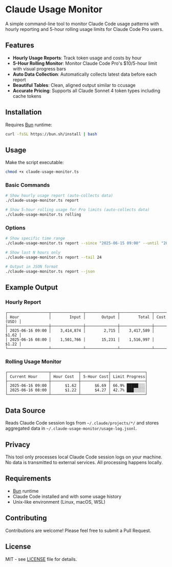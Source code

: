 # Claude Usage Monitor

A simple command-line tool to monitor Claude Code usage patterns with hourly reporting and 5-hour rolling usage limits for Claude Code Pro users.

## Features

- **Hourly Usage Reports**: Track token usage and costs by hour
- **5-Hour Rolling Monitor**: Monitor Claude Code Pro's $10/5-hour limit with visual progress bars
- **Auto Data Collection**: Automatically collects latest data before each report
- **Beautiful Tables**: Clean, aligned output similar to ccusage
- **Accurate Pricing**: Supports all Claude Sonnet 4 token types including cache tokens

## Installation

Requires [Bun](https://bun.sh/) runtime:

```bash
curl -fsSL https://bun.sh/install | bash
```

## Usage

Make the script executable:
```bash
chmod +x claude-usage-monitor.ts
```

### Basic Commands

```bash
# Show hourly usage report (auto-collects data)
./claude-usage-monitor.ts report

# Show 5-hour rolling usage for Pro limits (auto-collects data)
./claude-usage-monitor.ts rolling
```

### Options

```bash
# Show specific time range
./claude-usage-monitor.ts report --since "2025-06-15 09:00" --until "2025-06-16 18:00"

# Show last N hours only
./claude-usage-monitor.ts report --tail 24

# Output in JSON format
./claude-usage-monitor.ts report --json
```

## Example Output

### Hourly Report
```
┌──────────────────┬──────────────┬──────────────┬──────────────┬────────────┐
│ Hour             │        Input │       Output │        Total │ Cost (USD) │
├──────────────────┼──────────────┼──────────────┼──────────────┼────────────┤
│ 2025-06-16 09:00 │    3,414,874 │        2,715 │    3,417,589 │      $1.62 │
│ 2025-06-16 08:00 │    1,501,766 │       15,231 │    1,516,997 │      $1.22 │
└──────────────────┴──────────────┴──────────────┴──────────────┴────────────┘
```

### Rolling Usage Monitor
```
┌──────────────────┬────────────┬────────────┬───────────────┐
│ Current Hour     │ Hour Cost  │ 5-Hour Cost│ Limit Progress│
├──────────────────┼────────────┼────────────┼───────────────┤
│ 2025-06-16 09:00 │      $1.62 │      $6.69 │ 66.9% █████░░░│
│ 2025-06-16 08:00 │      $1.22 │      $4.27 │ 42.7% ███░░░░░│
└──────────────────┴────────────┴────────────┴───────────────┘
```

## Data Source

Reads Claude Code session logs from `~/.claude/projects/*/` and stores aggregated data in `~/.claude-usage-monitor/usage-log.jsonl`.

## Privacy

This tool only processes local Claude Code session logs on your machine. No data is transmitted to external services. All processing happens locally.

## Requirements

- [Bun](https://bun.sh/) runtime
- Claude Code installed and with some usage history
- Unix-like environment (Linux, macOS, WSL)

## Contributing

Contributions are welcome! Please feel free to submit a Pull Request.

## License

MIT - see [LICENSE](LICENSE) file for details.